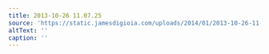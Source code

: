 ```yaml
---
title: 2013-10-26 11.07.25
source: 'https://static.jamesdigioia.com/uploads/2014/01/2013-10-26-11-07-25-scaled.jpg'
altText: ''
caption: ''
---
```


